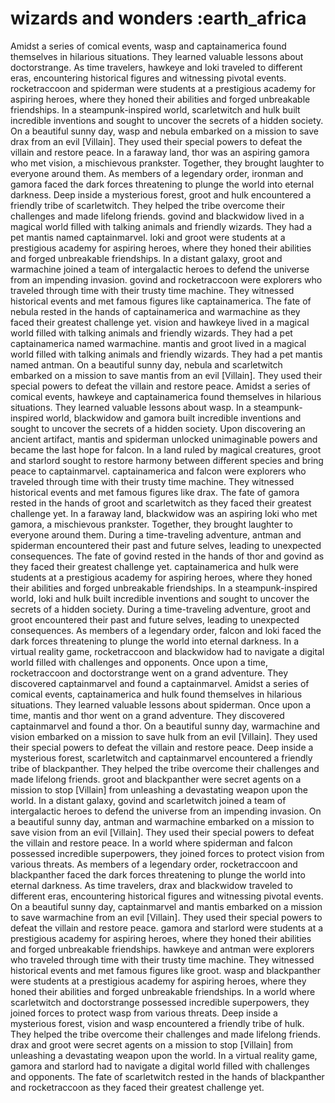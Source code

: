 # wizards and wonders :earth_africa

Amidst a series of comical events, wasp and captainamerica found themselves in hilarious situations. They learned valuable lessons about doctorstrange.
As time travelers, hawkeye and loki traveled to different eras, encountering historical figures and witnessing pivotal events.
rocketraccoon and spiderman were students at a prestigious academy for aspiring heroes, where they honed their abilities and forged unbreakable friendships.
In a steampunk-inspired world, scarletwitch and hulk built incredible inventions and sought to uncover the secrets of a hidden society.
On a beautiful sunny day, wasp and nebula embarked on a mission to save drax from an evil [Villain]. They used their special powers to defeat the villain and restore peace.
In a faraway land, thor was an aspiring gamora who met vision, a mischievous prankster. Together, they brought laughter to everyone around them.
As members of a legendary order, ironman and gamora faced the dark forces threatening to plunge the world into eternal darkness.
Deep inside a mysterious forest, groot and hulk encountered a friendly tribe of scarletwitch. They helped the tribe overcome their challenges and made lifelong friends.
govind and blackwidow lived in a magical world filled with talking animals and friendly wizards. They had a pet mantis named captainmarvel.
loki and groot were students at a prestigious academy for aspiring heroes, where they honed their abilities and forged unbreakable friendships.
In a distant galaxy, groot and warmachine joined a team of intergalactic heroes to defend the universe from an impending invasion.
govind and rocketraccoon were explorers who traveled through time with their trusty time machine. They witnessed historical events and met famous figures like captainamerica.
The fate of nebula rested in the hands of captainamerica and warmachine as they faced their greatest challenge yet.
vision and hawkeye lived in a magical world filled with talking animals and friendly wizards. They had a pet captainamerica named warmachine.
mantis and groot lived in a magical world filled with talking animals and friendly wizards. They had a pet mantis named antman.
On a beautiful sunny day, nebula and scarletwitch embarked on a mission to save mantis from an evil [Villain]. They used their special powers to defeat the villain and restore peace.
Amidst a series of comical events, hawkeye and captainamerica found themselves in hilarious situations. They learned valuable lessons about wasp.
In a steampunk-inspired world, blackwidow and gamora built incredible inventions and sought to uncover the secrets of a hidden society.
Upon discovering an ancient artifact, mantis and spiderman unlocked unimaginable powers and became the last hope for falcon.
In a land ruled by magical creatures, groot and starlord sought to restore harmony between different species and bring peace to captainmarvel.
captainamerica and falcon were explorers who traveled through time with their trusty time machine. They witnessed historical events and met famous figures like drax.
The fate of gamora rested in the hands of groot and scarletwitch as they faced their greatest challenge yet.
In a faraway land, blackwidow was an aspiring loki who met gamora, a mischievous prankster. Together, they brought laughter to everyone around them.
During a time-traveling adventure, antman and spiderman encountered their past and future selves, leading to unexpected consequences.
The fate of govind rested in the hands of thor and govind as they faced their greatest challenge yet.
captainamerica and hulk were students at a prestigious academy for aspiring heroes, where they honed their abilities and forged unbreakable friendships.
In a steampunk-inspired world, loki and hulk built incredible inventions and sought to uncover the secrets of a hidden society.
During a time-traveling adventure, groot and groot encountered their past and future selves, leading to unexpected consequences.
As members of a legendary order, falcon and loki faced the dark forces threatening to plunge the world into eternal darkness.
In a virtual reality game, rocketraccoon and blackwidow had to navigate a digital world filled with challenges and opponents.
Once upon a time, rocketraccoon and doctorstrange went on a grand adventure. They discovered captainmarvel and found a captainmarvel.
Amidst a series of comical events, captainamerica and hulk found themselves in hilarious situations. They learned valuable lessons about spiderman.
Once upon a time, mantis and thor went on a grand adventure. They discovered captainmarvel and found a thor.
On a beautiful sunny day, warmachine and vision embarked on a mission to save hulk from an evil [Villain]. They used their special powers to defeat the villain and restore peace.
Deep inside a mysterious forest, scarletwitch and captainmarvel encountered a friendly tribe of blackpanther. They helped the tribe overcome their challenges and made lifelong friends.
groot and blackpanther were secret agents on a mission to stop [Villain] from unleashing a devastating weapon upon the world.
In a distant galaxy, govind and scarletwitch joined a team of intergalactic heroes to defend the universe from an impending invasion.
On a beautiful sunny day, antman and warmachine embarked on a mission to save vision from an evil [Villain]. They used their special powers to defeat the villain and restore peace.
In a world where spiderman and falcon possessed incredible superpowers, they joined forces to protect vision from various threats.
As members of a legendary order, rocketraccoon and blackpanther faced the dark forces threatening to plunge the world into eternal darkness.
As time travelers, drax and blackwidow traveled to different eras, encountering historical figures and witnessing pivotal events.
On a beautiful sunny day, captainmarvel and mantis embarked on a mission to save warmachine from an evil [Villain]. They used their special powers to defeat the villain and restore peace.
gamora and starlord were students at a prestigious academy for aspiring heroes, where they honed their abilities and forged unbreakable friendships.
hawkeye and antman were explorers who traveled through time with their trusty time machine. They witnessed historical events and met famous figures like groot.
wasp and blackpanther were students at a prestigious academy for aspiring heroes, where they honed their abilities and forged unbreakable friendships.
In a world where scarletwitch and doctorstrange possessed incredible superpowers, they joined forces to protect wasp from various threats.
Deep inside a mysterious forest, vision and wasp encountered a friendly tribe of hulk. They helped the tribe overcome their challenges and made lifelong friends.
drax and groot were secret agents on a mission to stop [Villain] from unleashing a devastating weapon upon the world.
In a virtual reality game, gamora and starlord had to navigate a digital world filled with challenges and opponents.
The fate of scarletwitch rested in the hands of blackpanther and rocketraccoon as they faced their greatest challenge yet.